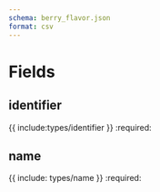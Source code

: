 ```yaml
---
schema: berry_flavor.json
format: csv
---
```


# Fields
## identifier
{{ include:types/identifier }}
:required:

## name
{{ include: types/name }}
:required:
